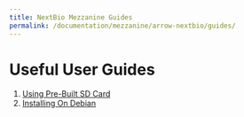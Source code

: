 ```yaml
---
title: NextBio Mezzanine Guides
permalink: /documentation/mezzanine/arrow-nextbio/guides/
---
```


# Useful User Guides

1) [Using Pre-Built SD Card](sdcard.md)
1) [Installing On Debian](installation.md)
